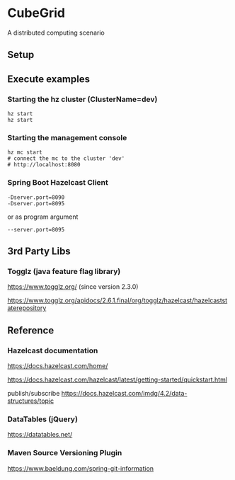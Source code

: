 # CubeGrid
A distributed computing scenario

## Setup

## Execute examples

### Starting the hz cluster (ClusterName=dev)
```
hz start
hz start
```
### Starting the management console
```
hz mc start
# connect the mc to the cluster 'dev'
# http://localhost:8080
```

### Spring Boot Hazelcast Client

```
-Dserver.port=8090
-Dserver.port=8095
```
or as program argument
```
--server.port=8095
```

## 3rd Party Libs
### Togglz (java feature flag library)
https://www.togglz.org/ (since version 2.3.0)

https://www.togglz.org/apidocs/2.6.1.final/org/togglz/hazelcast/hazelcaststaterepository


## Reference
### Hazelcast documentation
https://docs.hazelcast.com/home/

https://docs.hazelcast.com/hazelcast/latest/getting-started/quickstart.html

publish/subscribe
https://docs.hazelcast.com/imdg/4.2/data-structures/topic

### DataTables (jQuery)

https://datatables.net/

### Maven Source Versioning Plugin
https://www.baeldung.com/spring-git-information